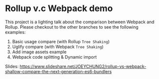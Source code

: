 # Rollup v.c Webpack demo

This project is a lighting talk about the comparison between Webpack and Rollup. Please checkout to the other branches to see the following examples:

1. Basic usage compare (with Rollup `Tree Shaking`)
2. Uglify compare (with Webpack `Tree Shaking`)
3. Add image assets example
4. Webpack code splitting & Dynamic import

Slides: https://www.slideshare.net/JOEYCHUNG2/rollup-vs-webpack-shallow-compare-the-next-generation-es6-bundlers